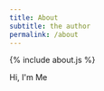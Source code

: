 ```yaml
---
title: About
subtitle: the author
permalink: /about
---
```


{% include about.js %}
<p>Hi, I'm Me</p>

